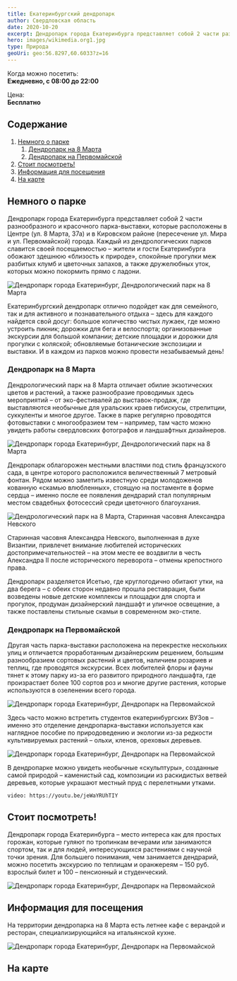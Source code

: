 ```yaml
---
title: Екатеринбургский дендропарк
author: Свердловская область
date: 2020-10-20
excerpt: Дендропарк города Екатеринбурга представляет собой 2 части разнообразного и красочного парка-выставки, которые расположены в Центре (ул. 8 Марта, 37а) и в Кировском районе (пересечение ул. Мира и ул. Первомайской) города.
hero: images/wikimedia.org1.jpg
type: Природа
geoUri: geo:56.8297,60.6033?z=16
---
```

Когда можно посетить:  
**Ежедневно, с 08:00 до 22:00**

Цена:  
**Бесплатно**

## Содержание
1. [Немного о парке](#немного-о-парке)
    1. [Дендропарк на 8 Марта](#дендропарк-на-8-марта)
    2. [Дендропарк на Первомайской](дендропарк-на-первомайской)
2. [Стоит посмотреть!](#стоит-посмотреть)
3. [Информация для посещения](#информация-для-посещения)
3. [На карте](#на-карте)

## Немного о парке
Дендропарк города Екатеринбурга представляет собой 2 части разнообразного и красочного парка-выставки, которые расположены в Центре (ул. 8 Марта, 37а) и в Кировском районе (пересечение ул. Мира и ул. Первомайской) города. Каждый из дендрологических парков славится своей посещаемостью – жители и гости Екатеринбурга обожают здешнюю «близость к природе», спокойные прогулки меж разбитых клумб и цветочных запахов, а также дружелюбных уток, которых можно покормить прямо с ладони. 

![Дендропарк города Екатеринбург, Дендрологический парк на 8 Марта](images/tourister.ru1.jpg "Источник tourister.ru")

Екатеринбургский дендропарк отлично подойдет как для семейного, так и для активного и познавательного отдыха – здесь для каждого найдется свой досуг: большое количество чистых лужаек, где можно устроить пикник; дорожки для бега и велоспорта; организованные экскурсии для большой компании; детские площадки и дорожки для прогулки с коляской; обновляемые ботанические экспозиции и выставки. И в каждом из парков можно провести незабываемый день!  


### Дендропарк на 8 Марта

Дендрологический парк на 8 Марта отличает обилие экзотических цветов и растений, а также разнообразие проводимых здесь мероприятий – от эко-фестивалей до выставок-продаж, где выставляются необычные для уральских краев гибискусы, стрелитции, суккуленты и многое другое. Также в парке регулярно проводятся фотовыставки с многообразием тем – например, там часто можно увидеть работы свердловских фотографов и ландшафтных дизайнеров.

![Дендропарк города Екатеринбург, Дендрологический парк на 8 Марта](images/wikimedia.org.jpg "Дендрологический парк на 8 Марта. Источник wikimedia.org")

Дендропарк облагорожен местными властями под стиль французского сада, в центре которого расположился величественный 7 метровый фонтан. Рядом можно заметить известную среди молодоженов кованную «скамью влюбленных», стоящую на постаменте в форме сердца – именно после ее появления дендрарий стал популярным местом свадебных фотосессий среди цветочного благоухания.

![Дендрологический парк на 8 Марта, Старинная часовня Александра Невского](images/tourister.ru.jpg "Старинная часовня Александра Невского. Источник tourister.ru")

Старинная часовня Александра Невского, выполненная в духе Византии, привлечет внимание любителей исторических достопримечательностей – на этом месте ее воздвигли в честь Александра II после исторического переворота – отмены крепостного права. 

Дендропарк разделяется Исетью, где круглогодично обитают утки, на два берега – с обеих сторон недавно прошла реставрация, были возведены новые детские комплексы и площадки для спорта и прогулок, продуман дизайнерский ландшафт и уличное освещение, а также поставлены стильные скамьи в современном эко-стиле.

### Дендропарк на Первомайской

Другая часть парка-выставки расположена на перекрестке нескольких улиц и отличается проработанным дизайнерским решением, большим разнообразием сортовых растений и цветов, наличием розариев и теплиц, где проводятся экскурсии. Всех любителей флоры и фауны тянет к этому парку из-за его развитого природного ландшафта, где произрастает более 100 сортов роз и многие другие растения, которые используются в озеленении всего города.

![Дендропарк города Екатеринбург, Дендропарк на Первомайской](images/nat-geo.ru.jpg "Ива, растущая на острове. Источник nat-geo.ru")
	
Здесь часто можно встретить студентов екатеринбургских ВУЗов – именно это отделение дендропарка-выставки используется как наглядное пособие по природоведению и экологии из-за редкости культивируемых растений – ольхи, кленов, ореховых деревьев.

![Дендропарк города Екатеринбург, Дендропарк на Первомайской](images/rasfokus.ru.jpg "Источник rasfokus.ru")

В дендропарке можно увидеть необычные «скульптуры», созданные самой природой – каменистый сад, композиции из раскидистых ветвей деревьев, которые украшают местный пруд с перелетными утками.

`video: https://youtu.be/jeWaYRUhTIY`

## Стоит посмотреть!
Дендропарк города Екатеринбурга – место интереса как для простых горожан, которые гуляют по тропинкам вечерами или занимаются спортом, так и для людей, интересующихся растениями с научной точки зрения. Для большего понимания, чем занимается дендрарий, можно посетить экскурсию по теплицам и оранжереям – 150 руб. взрослый билет и 100 – пенсионный и студенческий.

![Дендропарк города Екатеринбург, Дендропарк на Первомайской](images/fotokto.ru.jpg "Дети кормят птиц. Источник fotokto.ru")

## Информация для посещения
На территории дендропарка на 8 Марта есть летнее кафе с верандой и ресторан, специализирующийся на итальянской кухне.

![Дендропарк города Екатеринбург, Дендропарк на Первомайской](images/oblgazeta.ru.jpg "Дендропарк на Первомайской. Источник oblgazeta.ru")

## На карте